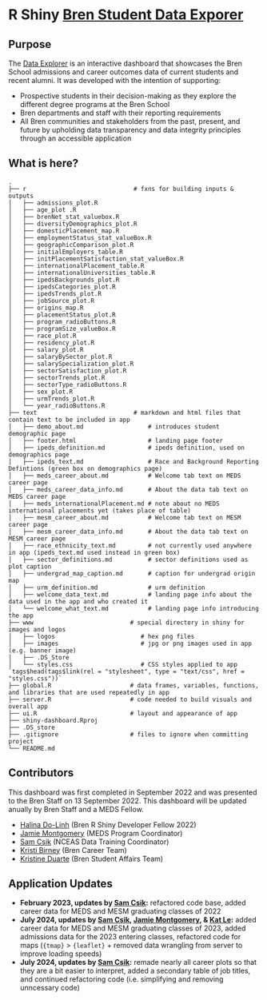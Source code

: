# R Shiny [Bren Student Data Exporer](https://shinyapps.bren.ucsb.edu/student-data-explorer/)

## Purpose
The [Data Explorer](https://shinyapps.bren.ucsb.edu/student-data-explorer/) is an interactive dashboard that showcases the Bren School admissions and career outcomes data of current students and recent alumni. It was developed with the intention of supporting:

* Prospective students in their decision-making as they explore the different degree programs at the Bren School
* Bren departments and staff with their reporting requirements
* All Bren communities and stakeholders from the past, present, and future by upholding data transparency and data integrity principles through an accessible application


## What is here?
    .
    ├── r                              # fxns for building inputs & outputs
    │   ├── admissions_plot.R                  
    │   ├── age_plot .R    
    │   ├── brenNet_stat_valuebox.R                  
    │   ├── diversityDemographics_plot.R                  
    │   ├── domesticPlacement_map.R                  
    │   ├── employmentStatus_stat_valueBox.R                  
    │   ├── geographicComparison_plot.R                  
    │   ├── initialEmployers_table.R 
    │   ├── initPlacementSatisfaction_stat_valueBox.R 
    │   ├── internationalPlacement_table.R 
    │   ├── internationalUniversities_table.R 
    │   ├── ipedsBackgrounds_plot.R 
    │   ├── ipedsCategories_plot.R 
    │   ├── ipedsTrends_plot.R 
    │   ├── jobSource_plot.R 
    │   ├── origins_map.R 
    │   ├── placementStatus_plot.R 
    │   ├── program_radioButtons.R 
    │   ├── programSize_valueBox.R 
    │   ├── race_plot.R 
    │   ├── residency_plot.R 
    │   ├── salary_plot.R 
    │   ├── salaryBySector_plot.R 
    │   ├── salarySpecialization_plot.R 
    │   ├── sectorSatisfaction_plot.R 
    │   ├── sectorTrends_plot.R 
    │   ├── sectorType_radioButtons.R 
    │   ├── sex_plot.R 
    │   ├── urmTrends_plot.R 
    │   └── year_radioButtons.R             
    ├── text                           # markdown and html files that contain text to be included in app
    │   ├── demo_about.md                  # introduces student demographic page
    │   ├── footer.html                    # landing page footer
    │   ├── ipeds_definition.md            # ipeds definition, used on demographics page
    │   ├── ipeds_text.md                  # Race and Background Reporting Defintions (green box on demographics page)
    │   ├── meds_career_about.md           # Welcome tab text on MEDS career page
    │   ├── meds_career_data_info.md       # About the data tab text on MEDS career page
    │   ├── meds_internationalPlacement.md # note about no MEDS international placements yet (takes place of table)
    │   ├── mesm_career_about.md           # Welcome tab text on MESM career page
    │   ├── mesm_career_data_info.md       # About the data tab text on MESM career page
    │   ├── race_ethnicity_text.md         # not currently used anywhere in app (ipeds_text.md used instead in green box)
    │   ├── sector_definitions.md          # sector definitions used as plot caption
    │   ├── undergrad_map_caption.md       # caption for undergrad origin map
    │   ├── urm_definition.md              # urm definition 
    │   ├── welcome_data_text.md           # landing page info about the data used in the app and who created it 
    │   └── welcome_what_text.md           # landing page info introducing the app
    ├── www                           # special directory in shiny for images and logos
    │   ├── logos                        # hex png files
    │   ├── images                       # jpg or png images used in app (e.g. banner image)
    │   ├── .DS_Store                    
    │   └── styles.css                   # CSS styles applied to app `tags$head(tags$link(rel = "stylesheet", type = "text/css", href = "styles.css"))`
    ├── global.R                      # data frames, variables, functions, and libraries that are used repeatedly in app
    ├── server.R                      # code needed to build visuals and overall app
    ├── ui.R                          # layout and appearance of app
    ├── shiny-dashboard.Rproj
    ├── .DS_store                     
    ├── .gitignore                    # files to ignore when committing project  
    └── README.md

## Contributors
This dashboard was first completed in September 2022 and was presented to the Bren Staff on 13 September 2022. This dashboard will be updated anually by Bren Staff and a MEDS Fellow. 

* [Halina Do-Linh](https://github.com/hdolinh) (Bren R Shiny Developer Fellow 2022)
* [Jamie Montgomery](https://github.com/jamiecmontgomery) (MEDS Program Coordinator)
* [Sam Csik](https://github.com/samanthacsik) (NCEAS Data Training Coordinator)
* [Kristi Birney](https://bren.ucsb.edu/people/kristi-birney) (Bren Career Team)
* [Kristine Duarte](https://bren.ucsb.edu/people/kristine-duarte) (Bren Student Affairs Team)

## Application Updates
* **February 2023, updates by [Sam Csik](https://github.com/samanthacsik):** refactored code base, added career data for MEDS and MESM graduating classes of 2022
* **July 2024, updates by [Sam Csik](https://github.com/samanthacsik), [Jamie Montgomery](https://github.com/jamiecmontgomery), & [Kat Le](https://github.com/katleyq):** added career data for MEDS and MESM graduating classes of 2023, added admissions data for the 2023 entering classes, refactored code for maps (`{tmap}` > `{leaflet}` + removed data wrangling from server to improve loading speeds)
* **July 2024, updates by [Sam Csik](https://github.com/samanthacsik):** remade nearly all career plots so that they are a bit easier to interpret, added a secondary table of job titles, and continued refactoring code (i.e. simplifying and removing unncessary code)
